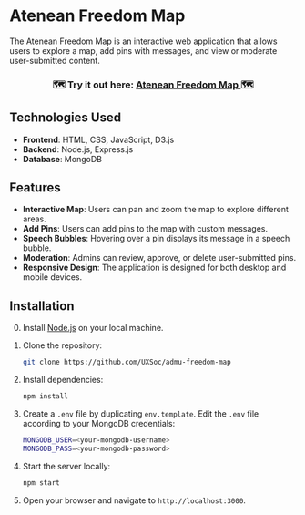 # Atenean Freedom Map
The Atenean Freedom Map is an interactive web application that allows users to explore a map, add pins with messages, and view or moderate user-submitted content.


<h3 align="center">
    🗺️ Try it out here: <a href="https://admu-freedom-map.fly.dev/">Atenean Freedom Map </a> 🗺️
</h3>



## Technologies Used
- **Frontend**: HTML, CSS, JavaScript, D3.js
- **Backend**: Node.js, Express.js
- **Database**: MongoDB

## Features
- **Interactive Map**: Users can pan and zoom the map to explore different areas.
- **Add Pins**: Users can add pins to the map with custom messages.
- **Speech Bubbles**: Hovering over a pin displays its message in a speech bubble.
- **Moderation**: Admins can review, approve, or delete user-submitted pins.
- **Responsive Design**: The application is designed for both desktop and mobile devices.

## Installation
0. Install [Node.js](https://nodejs.org/en/download) on your local machine.

1. Clone the repository:
    ```sh
    git clone https://github.com/UXSoc/admu-freedom-map
    ```
2. Install dependencies:
    ```sh
    npm install
    ```
3. Create a `.env` file by duplicating `env.template`. Edit the `.env` file according to your MongoDB credentials:
    ```sh
    MONGODB_USER=<your-mongodb-username>
    MONGODB_PASS=<your-mongodb-password>
    ```
4. Start the server locally:
    ```sh
    npm start
    ```
5. Open your browser and navigate to `http://localhost:3000`.